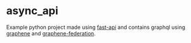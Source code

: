 # async_api

Example python project made using [fast-api](https://github.com/tiangolo/fastapi) and contains graphql using [graphene](https://github.com/graphql-python/graphene) and [graphene-federation](https://github.com/preply/graphene-federation).
